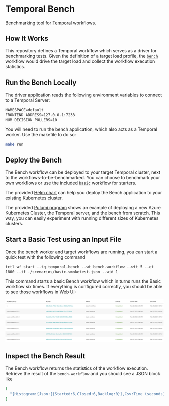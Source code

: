 # Temporal Bench

Benchmarking tool for [Temporal](https://github.com/temporalio/temporal/) workflows.

## How It Works

This repository defines a Temporal workflow which serves as a driver for benchmarking tests. Given the definition
of a target load profile, the [`bench`](https://github.com/mikhailshilkov/temporal-bench/tree/master/workflows/bench)
workflow would drive the target load and collect the workflow execution statistics.

## Run the Bench Locally

The driver application reads the following environment variables to connect to a Temporal Server:

```
NAMESPACE=default
FRONTEND_ADDRESS=127.0.0.1:7233
NUM_DECISION_POLLERS=10
```

You will need to run the bench application, which also acts as a Temporal worker. Use the makefile to do so:

```bash
make run
```

## Deploy the Bench

The Bench workflow can be deployed to your target Temporal cluster, next to the workflows-to-be-benchmarked.
You can choose to benchmark your own workflows or use the included [`basic`](https://github.com/mikhailshilkov/temporal-bench/tree/master/workflows/bench)
workflow for starters.

The provided [Helm chart](https://github.com/mikhailshilkov/temporal-bench/tree/master/helm-chart) can help you deploy
the Bench application to your existing Kubernetes cluster.

The provided [Pulumi program](https://github.com/mikhailshilkov/temporal-bench/tree/master/pulumi) shows an example
of deploying a new Azure Kubernetes Cluster, the Temporal server, and the bench from scratch. This way, you can
easily experiment with running different sizes of Kubernetes clusters.

## Start a Basic Test using an Input File

Once the bench worker and target workflows are running, you can start a quick test with the following command

```
tctl wf start --tq temporal-bench --wt bench-workflow --wtt 5 --et 1800 --if ./scenarios/basic-smoketest.json --wid 1
```

This command starts a basic Bench workflow which in turns runs the Basic workflow six times. If everything is configured
correctly, you should be able to see those workflows in Web UI:

![Result of the Execution](./images/bench-workflows.png)

## Inspect the Bench Result

The Bench workflow returns the statistics of the workflow execution. Retrieve the result of the `bench-workflow` and you
should see a JSON block like

```json
[
  "{Histogram:{Json:[{Started:6,Closed:6,Backlog:0}],Csv:Time (seconds);Workflows Started;Workflows Started Rate;Workflow Closed;Workflow Closed Rate;Backlog\\n60;6;0.100000;6;0.100000;0}}"
]
```
